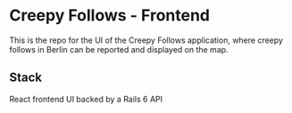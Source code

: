 # Creepy Follows - Frontend
This is the repo for the UI of the Creepy Follows application, where creepy follows in Berlin can be reported and displayed on the map. 
## Stack
React frontend UI backed by a Rails 6 API
